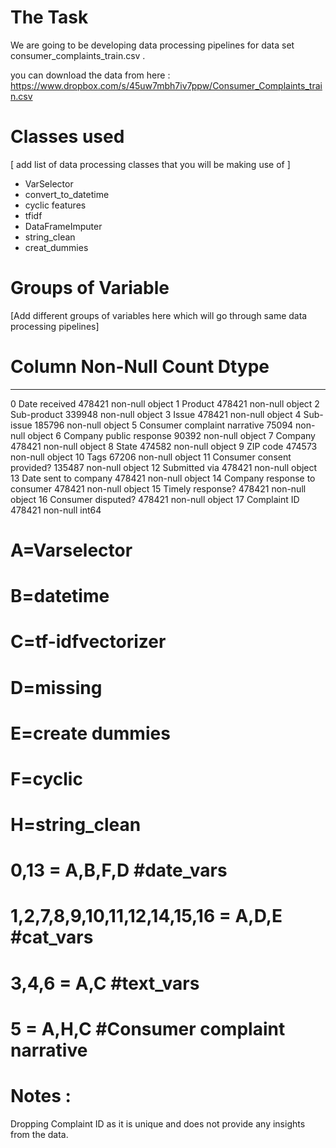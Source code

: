# The Task 

We are going to be developing data processing pipelines for data set consumer_complaints_train.csv . 

you can download the data from here : https://www.dropbox.com/s/45uw7mbh7iv7ppw/Consumer_Complaints_train.csv

# Classes used 
[ add list of data processing classes that you will be making use of ]

* VarSelector 
* convert_to_datetime
* cyclic features
* tfidf
* DataFrameImputer
* string_clean
* creat_dummies

# Groups of Variable 
[Add different groups of variables here which will go through same data processing pipelines]
#   Column                        Non-Null Count   Dtype 
---  ------                        --------------   ----- 
 0   Date received                 478421 non-null  object
 1   Product                       478421 non-null  object
 2   Sub-product                   339948 non-null  object
 3   Issue                         478421 non-null  object
 4   Sub-issue                     185796 non-null  object
 5   Consumer complaint narrative  75094 non-null   object
 6   Company public response       90392 non-null   object
 7   Company                       478421 non-null  object
 8   State                         474582 non-null  object
 9   ZIP code                      474573 non-null  object
 10  Tags                          67206 non-null   object
 11  Consumer consent provided?    135487 non-null  object
 12  Submitted via                 478421 non-null  object
 13  Date sent to company          478421 non-null  object
 14  Company response to consumer  478421 non-null  object
 15  Timely response?              478421 non-null  object
 16  Consumer disputed?            478421 non-null  object
 17  Complaint ID                  478421 non-null  int64

# A=Varselector
# B=datetime
# C=tf-idfvectorizer
# D=missing
# E=create dummies
# F=cyclic
# H=string_clean

# 0,13 = A,B,F,D #date_vars
# 1,2,7,8,9,10,11,12,14,15,16 = A,D,E #cat_vars
# 3,4,6 = A,C #text_vars
# 5 = A,H,C #Consumer complaint narrative



# Notes : 

Dropping Complaint ID as it is unique and does not provide any insights from the data.
